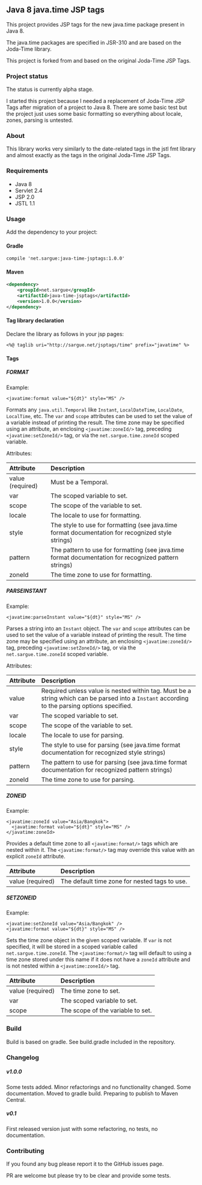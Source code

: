 ## Java 8 java.time JSP tags

This project provides JSP tags for the new java.time package present in Java 8.

The java.time packages are specified in JSR-310 and are based on the Joda-Time library.

This project is forked from and based on the original Joda-Time JSP Tags.

### Project status

The status is currently alpha stage.

I started this project because I needed a replacement of Joda-Time JSP Tags after
migration of a project to Java 8. There are some basic test but the project just
uses some basic formatting so everything about locale, zones, parsing is untested.

### About

This library works very similarly to the date-related tags in the jstl fmt library and
almost exactly as the tags in the original Joda-Time JSP Tags.

### Requirements

* Java 8
* Servlet 2.4
* JSP 2.0
* JSTL 1.1

### Usage

Add the dependency to your project:

#### Gradle
`compile 'net.sargue:java-time-jsptags:1.0.0'`

#### Maven

```xml
<dependency>
    <groupId>net.sargue</groupId>
    <artifactId>java-time-jsptags</artifactId>
    <version>1.0.0</version>
</dependency>
```

#### Tag library declaration

Declare the library as follows in your jsp pages:

```
<%@ taglib uri="http://sargue.net/jsptags/time" prefix="javatime" %>
```

#### Tags

##### FORMAT

Example:
```
<javatime:format value="${dt}" style="MS" />
```

Formats any `java.util.Temporal` like `Instant`, `LocalDateTime`, `LocalDate`, `LocalTime`, etc.
The `var` and `scope` attributes can be used to set the value of a variable instead of printing the result.
The time zone may be specified using an attribute, an enclosing `<javatime:zoneId/>` tag,
preceding `<javatime:setZoneId/>` tag, or via the `net.sargue.time.zoneId` scoped variable.

Attributes:

| Attribute        | Description                                                                                           |
|:-----------------|:------------------------------------------------------------------------------------------------------|
| value (required) | Must be a Temporal.                                                                                   |
| var              | The scoped variable to set.                                                                           |
| scope            | The scope of the variable to set.                                                                     |
| locale           | The locale to use for formatting.                                                                     |
| style            | The style to use for formatting (see java.time format documentation for recognized style strings)     |
| pattern          | The pattern to use for formatting (see java.time format documentation for recognized pattern strings) |
| zoneId           | The time zone to use for formatting.                                                                  |

##### PARSEINSTANT

Example:
```
<javatime:parseInstant value="${dt}" style="MS" />
```

Parses a string into an `Instant` object.
The `var` and `scope` attributes can be used to set the value of a variable instead of printing the result.
The time zone may be specified using an attribute, an enclosing `<javatime:zoneId/>` tag,
preceding `<javatime:setZoneId/>` tag, or via the `net.sargue.time.zoneId` scoped variable.

Attributes:

| Attribute | Description                                                                                                                                   |
|:----------|:----------------------------------------------------------------------------------------------------------------------------------------------|
| value     | Required unless value is nested within tag. Must be a string which can be parsed into a `Instant` according to the parsing options specified. |
| var       | The scoped variable to set.                                                                                                                   |
| scope     | The scope of the variable to set.                                                                                                             |
| locale    | The locale to use for parsing.                                                                                                                |
| style     | The style to use for parsing (see java.time format documentation for recognized style strings)                                                |
| pattern   | The pattern to use for parsing (see java.time format documentation for recognized pattern strings)                                            |
| zoneId    | The time zone to use for parsing.                                                                                                             |

##### ZONEID

Example:
```
<javatime:zoneId value="Asia/Bangkok">
  <javatime:format value="${dt}" style="MS" />
</javatime:zoneId>
```

Provides a default time zone to all `<javatime:format/>` tags which are nested within it.
The `<javatime:format/>` tag may override this value with an explicit `zoneId` attribute.

| Attribute        | Description                                   |
|:-----------------|:----------------------------------------------|
| value (required) | The default time zone for nested tags to use. |

##### SETZONEID

Example:
```
<javatime:setZoneId value="Asia/Bangkok" />
<javatime:format value="${dt}" style="MS" />
```
Sets the time zone object in the given scoped variable.
If `var` is not specified, it will be stored in a scoped variable called `net.sargue.time.zoneId`.
The `<javatime:format/>` tag will default to using a time zone stored under this name if it does not have
a `zoneId` attribute and is not nested within a `<javatime:zoneId/>` tag.

| Attribute        | Description                       |
|:-----------------|:----------------------------------|
| value (required) | The time zone to set.             |
| var              | The scoped variable to set.       |
| scope            | The scope of the variable to set. |

### Build

Build is based on gradle. See build.gradle included in the repository.

### Changelog

##### v1.0.0
Some tests added. Minor refactorings and no functionality changed.
Some documentation. Moved to gradle build. Preparing to publish to Maven Central.

##### v0.1
First released version just with some refactoring, no tests, no documentation.

### Contributing

If you found any bug please report it to the GitHub issues page.

PR are welcome but please try to be clear and provide some tests.
